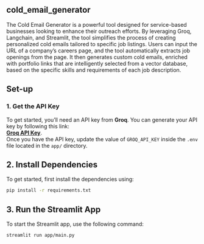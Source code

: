## cold_email_generator
The Cold Email Generator is a powerful tool designed for service-based businesses looking to enhance their outreach efforts. By leveraging Groq, Langchain, and Streamlit, the tool simplifies the process of creating personalized cold emails tailored to specific job listings. Users can input the URL of a company’s careers page, and the tool automatically extracts job openings from the page. It then generates custom cold emails, enriched with portfolio links that are intelligently selected from a vector database, based on the specific skills and requirements of each job description.

## Set-up

### 1. Get the API Key
To get started, you’ll need an API key from **Groq**. You can generate your API key by following this link:  
**[Groq API Key](https://console.groq.com/keys)**.  
Once you have the API key, update the value of `GROQ_API_KEY` inside the `.env` file located in the `app/` directory.

## 2. Install Dependencies
To get started, first install the dependencies using:

```bash
pip install -r requirements.txt
```

## 3. Run the Streamlit App
To start the Streamlit app, use the following command:

```bash
streamlit run app/main.py
```















